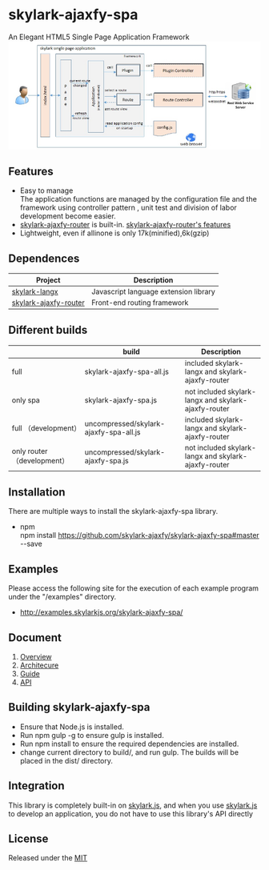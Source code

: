 # skylark-ajaxfy-spa
An Elegant HTML5 Single Page Application Framework  
![アーキテクチャ](https://github.com/skylark-ajaxfy/skylark-ajaxfy-spa/blob/master/docs/architecure.jpg "アーキテクチャ")

## Features

- Easy to manage  
The application functions are managed by the configuration file and the framework using controller pattern , unit test and division of labor development become easier.
- [skylark-ajaxfy-router](https://github.com/skylark-ajaxfy/skylark-ajaxfy-router) is built-in. [skylark-ajaxfy-router's features](https://github.com/skylark-ajaxfy/skylark-ajaxfy-router/blob/master/README.md#features)
- Lightweight, even if allinone is only 17k(minified),6k(gzip)

## Dependences
| Project | Description |
|---------|-------------|
| [skylark-langx](https://github.com/skylarkjs/skylark-langx)  | Javascript language extension library |
| [skylark-ajaxfy-router](https://github.com/skylark-ajaxfy/skylark-ajaxfy-router)   | Front-end routing framework |

##  Different builds
|  | build | Description |
|---------|--------|-------------|
| full | skylark-ajaxfy-spa-all.js | included skylark-langx and skylark-ajaxfy-router |
| only spa | skylark-ajaxfy-spa.js | not included skylark-langx and skylark-ajaxfy-router|
| full （development） | uncompressed/skylark-ajaxfy-spa-all.js | included skylark-langx and skylark-ajaxfy-router  |
| only router （development）| uncompressed/skylark-ajaxfy-spa.js | not included skylark-langx and skylark-ajaxfy-router|

## Installation
There are multiple ways to install the skylark-ajaxfy-spa library. 
- npm  
npm install https://github.com/skylark-ajaxfy/skylark-ajaxfy-spa#master --save

## Examples
Please access the following site for the execution of each example program under the "/examples" directory.

- http://examples.skylarkjs.org/skylark-ajaxfy-spa/

## Document

1. [Overview](https://github.com/skylarkjs/skylark-ajaxfy-spa/blob/master/docs/Overview.md)
1. [Architecure](https://github.com/skylarkjs/skylark-ajaxfy-spa/blob/master/docs/Architecure.md)
1. [Guide](https://github.com/skylarkjs/skylark-ajaxfy-spa/blob/master/docs/Guide.md)
1. [API](https://github.com/skylarkjs/skylark-ajaxfy-spa/blob/master/docs/API.md)

## Building skylark-ajaxfy-spa

- Ensure that Node.js is installed.
- Run npm gulp -g to ensure gulp is installed.
- Run npm install to ensure the required dependencies are installed.
- change current directory to build/, and run gulp. The builds will be placed in the dist/ directory.

## Integration
This library is completely built-in on [skylark.js](https://github.com/skylarkjs/skylark), and when you use  [skylark.js](https://github.com/skylarkjs/skylark) to develop an application, you do not have to use this library's API directly

## License

Released under the [MIT](http://opensource.org/licenses/MIT)
